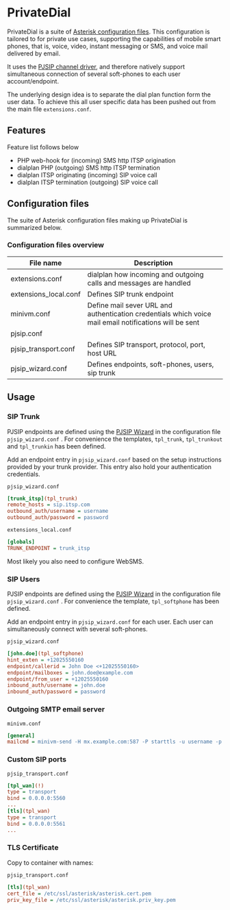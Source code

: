 # PrivateDial

PrivateDial is a suite of [Asterisk configuration files](https://wiki.asterisk.org/wiki/display/AST/Asterisk+Configuration+Files). This configuration is tailored to for private use cases, supporting the capabilities of mobile smart phones, that is, voice, video, instant messaging or SMS, and voice mail delivered by email.

It uses the [PJSIP channel driver](https://wiki.asterisk.org/wiki/display/AST/Configuring+res_pjsip), and therefore natively support simultaneous connection of several soft-phones to each user account/endpoint.

The underlying design idea is to separate the dial plan function form the user data. To achieve this all user specific data has been pushed out from the main file `extensions.conf`.

## Features

Feature list follows below

- PHP web-hook for (incoming) SMS http ITSP origination
- dialplan PHP (outgoing) SMS http ITSP termination
- dialplan ITSP originating (incoming) SIP voice call
- dialplan ITSP termination (outgoing) SIP voice call

## Configuration files

The suite of Asterisk configuration files making up PrivateDial is summarized below.

### Configuration files overview

| File name               | Description                                                  |
| ----------------------- | ------------------------------------------------------------ |
| extensions.conf  | dialplan how incoming and outgoing calls and messages are handled |
| extensions_local.conf | Defines SIP trunk endpoint                                   |
| minivm.conf             | Define mail sever URL and authentication credentials which voice mail email notifications will be sent |
| pjsip.conf |  |
| pjsip_transport.conf  | Defines SIP transport, protocol, port, host URL              |
| pjsip_wizard.conf       | Defines endpoints, soft-phones, users, sip trunk             |

## Usage

### SIP Trunk

PJSIP endpoints are defined using the [PJSIP Wizard](https://wiki.asterisk.org/wiki/display/AST/PJSIP+Configuration+Wizard) in the configuration file `pjsip_wizard.conf` . For convenience the templates, `tpl_trunk`, `tpl_trunkout` and `tpl_trunkin` has been defined.

Add an endpoint entry in `pjsip_wizard.conf` based on the setup instructions provided by your trunk provider. This entry also hold your authentication credentials.

`pjsip_wizard.conf`

```ini
[trunk_itsp](tpl_trunk)
remote_hosts = sip.itsp.com
outbound_auth/username = username
outbound_auth/password = password
```

`extensions_local.conf`

```ini
[globals]
TRUNK_ENDPOINT = trunk_itsp
```

Most likely you also need to configure WebSMS.

### SIP Users

PJSIP endpoints are defined using the [PJSIP Wizard](https://wiki.asterisk.org/wiki/display/AST/PJSIP+Configuration+Wizard) in the configuration file `pjsip_wizard.conf` . For convenience the template, `tpl_softphone` has been defined.

Add an endpoint entry in `pjsip_wizard.conf` for each user. Each user can simultaneously connect with several soft-phones.

`pjsip_wizard.conf`

```ini
[john.doe](tpl_softphone)
hint_exten = +12025550160
endpoint/callerid = John Doe <+12025550160>
endpoint/mailboxes = john.doe@example.com
endpoint/from_user = +12025550160
inbound_auth/username = john.doe
inbound_auth/password = password
```

### Outgoing SMTP email server

`minivm.conf`

```ini
[general]
mailcmd = minivm-send -H mx.example.com:587 -P starttls -u username -p password -f voicemail-noreply@example.com
```

### Custom SIP ports

`pjsip_transport.conf`

```ini
[tpl_wan](!)
type = transport
bind = 0.0.0.0:5560
...
[tls](tpl_wan)
type = transport
bind = 0.0.0.0:5561
...
```

### TLS Certificate

Copy to container with names:

`pjsip_transport.conf`

```ini
[tls](tpl_wan)
cert_file = /etc/ssl/asterisk/asterisk.cert.pem
priv_key_file = /etc/ssl/asterisk/asterisk.priv_key.pem
```
